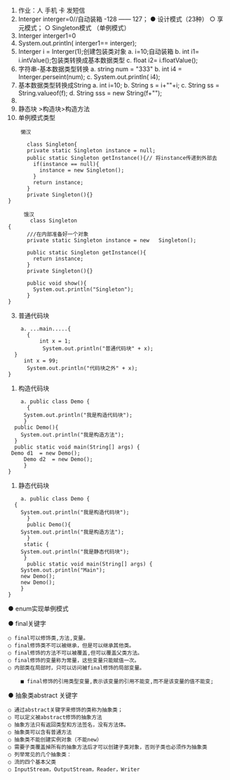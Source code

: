 1. 作业：人       手机     卡     发短信
2. Interger    interger=0//自动装箱
-128    ——     127；
● 设计模式（23种）
    ○ 享元模式；
    ○ Singleton模式   （单例模式）
3. Interger    interger1=0
4. System.out.println( interger1== interger);
5. Interger  i = Interger(1);创建包装类对象
    a. i=10;自动装箱
    b. int i1= i.intValue();包装类转换成基本数据类型
    c. float i2= i.floatValue();
6. 字符串-基本数据类型转换
    a. string num = "333"
    b. int i4 = Interger.perseint(num);
    c. System.out.println( i4);
7. 基本数据类型转换成String
    a. int i=10;
    b. String   s = i+""+i;
    c. String  ss = String.valueof(f);
    d. String  sss = new String(f+"");
8.
1. 静态块 >构造块>构造方法
2. 单例模式类型
```
    懒汉

      class Singleton{
      private static Singleton instance = null;
      public static Singleton getInstance(){// 将instance传递到外部去
        if(instance == null){
          instance = new Singleton();
        }
        return instance;
      }
      private Singleton(){}
}

     饿汉
       class Singleton
{
      ///在内部准备好一个对象
      private static Singleton instance = new 	Singleton();

      public static Singleton getInstance(){
        return instance;
      }
      private Singleton(){}

      public void show(){
        System.out.println("Singleton");
      }
}
```
3. 普通代码块
```
    a. ...main.....{
      {
          int x = 1;
           System.out.println("普通代码块" + x);
  }
     int x = 99;
      System.out.println("代码块之外" + x);
}
```
1. 构造代码块
```
    a. public class Demo {
      {
     System.out.println("我是构造代码块");
     }
  public Demo(){
    System.out.println("我是构造方法");
  }
  public static void main(String[] args) {
 Demo d1  = new Demo();
     Demo d2  = new Demo();
     }
}
```
1. 静态代码块
```
    a. public class Demo {
  {
    System.out.println("我是构造代码块");
      }
      public Demo(){
    System.out.println("我是构造方法");
      }
     static {
    System.out.println("我是静态代码块");
     }
      public static void main(String[] args) {
    System.out.println("Main");
    new Demo();
    new Demo();
    }
}
```
● enum实现单例模式

● final关键字

    ○ final可以修饰类,方法,变量。
    ○ final修饰类不可以被继承，但是可以继承其他类。  
    ○ final修饰的方法不可以被覆盖,但可以覆盖父类方法。
    ○ final修饰的变量称为常量，这些变量只能赋值一次。
    ○ 内部类在局部时，只可以访问被final修饰的局部变量。

        ■ final修饰的引用类型变量,表示该变量的引用不能变,而不是该变量的值不能变;

● 抽象类abstract 关键字

    ○ 通过abstract关键字来修饰的类称为抽象类；
    ○ 可以定义被abstract修饰的抽象方法
    ○ 抽象方法只有返回类型和方法签名，没有方法体。
    ○ 抽象类可以含有普通方法
    ○ 抽象类不能创建实例对象（不能new）
    ○ 需要子类覆盖掉所有的抽象方法后才可以创建子类对象，否则子类也必须作为抽象类
    ○ 列举常见的几个抽象类：
    ○ 流的四个基本父类
    ○ InputStream，OutputStream，Reader，Writer
